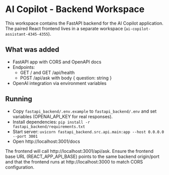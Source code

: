 # AI Copilot - Backend Workspace

This workspace contains the FastAPI backend for the AI Copilot application. The paired React frontend lives in a separate workspace (`ai-copilot-assistant-4345-4355`).

## What was added
- FastAPI app with CORS and OpenAPI docs
- Endpoints:
  - GET / and GET /api/health
  - POST /api/ask with body { question: string }
- OpenAI integration via environment variables

## Running
- Copy `fastapi_backend/.env.example` to `fastapi_backend/.env` and set variables (OPENAI_API_KEY for real responses).
- Install dependencies: `pip install -r fastapi_backend/requirements.txt`
- Start server: `uvicorn fastapi_backend.src.api.main:app --host 0.0.0.0 --port 3001`
- Open http://localhost:3001/docs

The frontend will call http://localhost:3001/api/ask. Ensure the frontend base URL (REACT_APP_API_BASE) points to the same backend origin/port and that the frontend runs at http://localhost:3000 to match CORS configuration.
